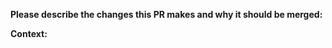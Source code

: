 **Please describe the changes this PR makes and why it should be merged:**

**Context:**

<!--
Please move lines that apply to you out of the comment:
- This PR changes the library's interface (methods or parameters added)
- This PR includes breaking changes (methods removed or renamed, parameters moved or removed)
- This PR **only** includes non-code changes, like changes to documentation, README, etc.
-->
